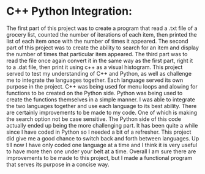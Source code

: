# C++ Python Integration:
The first part of this project was to create a program that read a .txt file of a grocery list, counted the number of iterations of each item, then printed the list of each item once with the number of times it appeared. The second part of this project was to create the ability to search for an item and display the number of times that particular item appeared. The third part was to read the file once again convert it in the same way as the first part, right it to a .dat file, then print it using c++ as a visual histogram. This project served to test my understanding of C++ and Python, as well as challenge me to integrate the languages together. Each language served its own purpose in the project. C++ was being used for menu loops and alowing for functions to be created on the Python side. Python was being used to create the functions themselves in a simple manner. I was able to integrate the two languages together and use each language to its best ability. There are certainly improvements to be made to my code. One of which is making the search option not be case sensitive. The Python side of this code actually ended up being the more challenging part. It has been quite a while since I have coded in Python so I needed a bit of a refresher. This project did give me a good chance to switch back and forth between languages. Up till now I have only coded one language at a time and I think it is very useful to have more then one under your belt at a time. Overall I am sure there are improvements to be made to this project, but I made a functional program that serves its purpose in a concise way.
